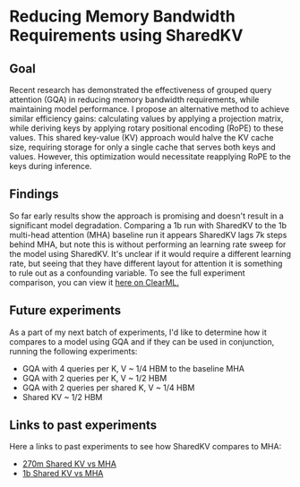 # Reducing Memory Bandwidth Requirements using SharedKV

## Goal

Recent research has demonstrated the effectiveness of grouped query attention (GQA) in reducing memory bandwidth requirements, while maintaining model performance.  I propose an alternative method to achieve similar efficiency gains: calculating values by applying a projection matrix, while deriving keys by applying rotary positional encoding (RoPE) to these values. This shared key-value (KV) approach would halve the KV cache size, requiring storage for only a single cache that serves both keys and values. However, this optimization would necessitate reapplying RoPE to the keys during inference.

## Findings

So far early results show the approach is promising and doesn't result in a significant model degradation. Comparing a 1b run with SharedKV to the 1b multi-head attention (MHA) baseline run it appears SharedKV lags 7k steps behind MHA, but note this is without performing an learning rate sweep for the model using SharedKV. It's unclear if it would require a different learning rate, but seeing that they have different layout for attention it is something to rule out as a confounding variable. To see the full experiment comparison, you can view it [here on ClearML.]()  

## Future experiments

As a part of my next batch of experiments, I'd like to determine how it compares to a model using GQA and if they can be used in conjunction, running the following experiments:

- GQA with 4 queries per K, V ~ 1/4 HBM to the baseline MHA
- GQA with 2 queries per K, V ~ 1/2 HBM
- GQA with 2 queries per shared K, V ~ 1/4 HBM
- Shared KV ~ 1/2 HBM

## Links to past experiments

Here a links to past experiments to see how SharedKV compares to MHA:

- [270m Shared KV vs MHA]()
- [1b Shared KV vs MHA]() 
